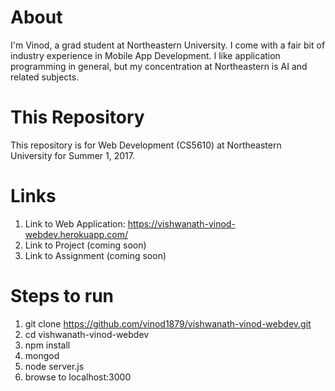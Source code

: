 # About

I'm Vinod, a grad student at Northeastern University. I come with a fair bit of industry experience in Mobile App Development. I like application programming in general, but my concentration at Northeastern is AI and related subjects.

# This Repository

This repository is for Web Development (CS5610) at Northeastern University for Summer 1, 2017.

# Links

1. Link to Web Application: https://vishwanath-vinod-webdev.herokuapp.com/
1. Link to Project (coming soon)
1. Link to Assignment (coming soon)

# Steps to run

1. git clone https://github.com/vinod1879/vishwanath-vinod-webdev.git
1. cd vishwanath-vinod-webdev
1. npm install
1. mongod
1. node server.js
1. browse to localhost:3000
